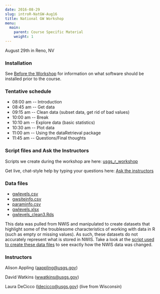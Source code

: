 ```yaml
---
date: 2016-08-29
slug: introR-NatGW-Aug16
title: National GW Workshop
menu:
  main:
    parent: Course Specific Material
    weight: 1
---
```

August 29th in Reno, NV

### Installation

See [Before the Workshop](/intro-curriculum/Before) for information on what software should be installed prior to the course.

### Tentative schedule

-   08:00 am -- Introduction
-   08:45 am -- Get data
-   09:15 am -- Clean data (subset data, get rid of bad values)
-   10:00 am -- Break
-   10:10 am -- Explore data (basic statistics)
-   10:30 am -- Plot data
-   11:00 am -- Using the dataRetrieval package
-   11:45 am -- Questions/Final thoughts

### Script files and Ask the Instructors

Scripts we create during the workshop are here: [usgs\_r\_workshop](https://drive.google.com/folderview?id=0B-c5tErcTY2fTGd2SjVoazJZWlU&usp=sharing)

Get live, chat-style help by typing your questions here: [Ask the instructors](https://docs.google.com/document/d/12VKzjWf2sReOz38MhCGm1ZDMpbICNk3o_l38agWWfs4/edit?usp=sharing)

### Data files

-   [gwlevels.csv](../introR-NatGW-Aug16/gwlevels.csv)
-   [gwsiteinfo.csv](../introR-NatGW-Aug16/gwsiteinfo.csv)
-   [paraminfo.csv](../introR-NatGW-Aug16/paraminfo.csv)
-   [gwlevels.xlsx](../introR-NatGW-Aug16/gwlevels.xlsx)
-   [gwlevels\_clean3.Rds](../introR-NatGW-Aug16/gwlevels_clean3.Rds)

This data was pulled from NWIS and manipulated to create datasets that highlight some of the troublesome characteristics of working with data in R (such as empty or missing values). As such, these datasets do not accurately represent what is stored in NWIS. Take a look at the [script used to create these data files](../introR-NatGW-Aug16/create_data.R) to see exactly how the NWIS data was changed.

### Instructors

Alison Appling (<aappling@usgs.gov>)

David Watkins (<wwatkins@usgs.gov>)

Laura DeCicco (<ldecicco@usgs.gov>) (live from Wisconsin)
